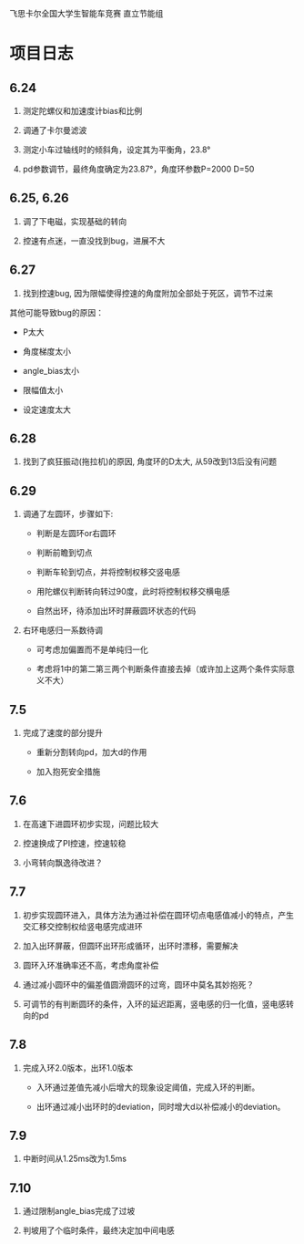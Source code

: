 飞思卡尔全国大学生智能车竞赛 直立节能组

# 项目日志

## 6.24

1. 测定陀螺仪和加速度计bias和比例

2. 调通了卡尔曼滤波

3. 测定小车过轴线时的倾斜角，设定其为平衡角，23.8°

4. pd参数调节，最终角度确定为23.87°，角度环参数P=2000 D=50

## 6.25, 6.26

1. 调了下电磁，实现基础的转向

2. 控速有点迷，一直没找到bug，进展不大

## 6.27

1. 找到控速bug, 因为限幅使得控速的角度附加全部处于死区，调节不过来

其他可能导致bug的原因：

- P太大

- 角度梯度太小

- angle_bias太小

- 限幅值太小

- 设定速度太大

## 6.28

1. 找到了疯狂振动(拖拉机)的原因, 角度环的D太大, 从59改到13后没有问题

## 6.29

1. 调通了左圆环，步骤如下:

    - 判断是左圆环or右圆环

    - 判断前瞻到切点

    - 判断车轮到切点，并将控制权移交竖电感

    - 用陀螺仪判断转向转过90度，此时将控制权移交横电感

    - 自然出环，待添加出环时屏蔽圆环状态的代码

2. 右环电感归一系数待调

    - 可考虑加偏置而不是单纯归一化

    - 考虑将1中的第二第三两个判断条件直接去掉（或许加上这两个条件实际意义不大）

## 7.5

1. 完成了速度的部分提升

    - 重新分割转向pd，加大d的作用

    - 加入抱死安全措施

## 7.6

1. 在高速下进圆环初步实现，问题比较大

2. 控速换成了PI控速，控速较稳

3. 小弯转向飘逸待改进？

## 7.7

1. 初步实现圆环进入，具体方法为通过补偿在圆环切点电感值减小的特点，产生交汇移交控制权给竖电感完成进环

2. 加入出环屏蔽，但圆环出环形成循环，出环时漂移，需要解决

3. 圆环入环准确率还不高，考虑角度补偿

4. 通过减小圆环中的偏差值圆滑圆环的过弯，圆环中莫名其妙抱死？

5. 可调节的有判断圆环的条件，入环的延迟距离，竖电感的归一化值，竖电感转向的pd

## 7.8

1. 完成入环2.0版本，出环1.0版本

    - 入环通过差值先减小后增大的现象设定阈值，完成入环的判断。

    - 出环通过减小出环时的deviation，同时增大d以补偿减小的deviation。

## 7.9 

1. 中断时间从1.25ms改为1.5ms

## 7.10

1. 通过限制angle_bias完成了过坡

2. 判坡用了个临时条件，最终决定加中间电感

